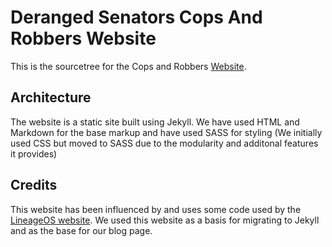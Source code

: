 # Deranged Senators Cops And Robbers Website

This is the sourcetree for the Cops and Robbers [Website](copsandrobbers.co.uk).

## Architecture
The website is a static site built using Jekyll. We have used HTML and Markdown for the base markup and have used SASS for styling (We initially used CSS but moved to SASS due to the modularity and additonal features it provides)

## Credits
This website has been influenced by and uses some code used by the [LineageOS website](https://github.com/lineageos/www). We used this website as a basis for migrating to Jekyll and as the base for our blog page.

